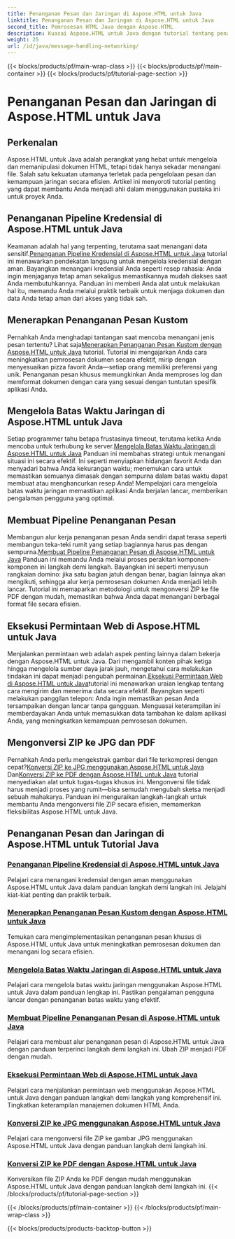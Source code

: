 ```yaml
---
title: Penanganan Pesan dan Jaringan di Aspose.HTML untuk Java
linktitle: Penanganan Pesan dan Jaringan di Aspose.HTML untuk Java
second_title: Pemrosesan HTML Java dengan Aspose.HTML
description: Kuasai Aspose.HTML untuk Java dengan tutorial tentang penanganan pesan, jaringan, dan banyak lagi. Tingkatkan keterampilan pemrosesan dokumen Anda.
weight: 25
url: /id/java/message-handling-networking/
---
```


{{< blocks/products/pf/main-wrap-class >}}
{{< blocks/products/pf/main-container >}}
{{< blocks/products/pf/tutorial-page-section >}}

# Penanganan Pesan dan Jaringan di Aspose.HTML untuk Java

## Perkenalan

Aspose.HTML untuk Java adalah perangkat yang hebat untuk mengelola dan memanipulasi dokumen HTML, tetapi tidak hanya sekadar menangani file. Salah satu kekuatan utamanya terletak pada pengelolaan pesan dan kemampuan jaringan secara efisien. Artikel ini menyoroti tutorial penting yang dapat membantu Anda menjadi ahli dalam menggunakan pustaka ini untuk proyek Anda.

## Penanganan Pipeline Kredensial di Aspose.HTML untuk Java
 Keamanan adalah hal yang terpenting, terutama saat menangani data sensitif.[Penanganan Pipeline Kredensial di Aspose.HTML untuk Java](./credentials-pipeline/) tutorial ini menawarkan pendekatan langsung untuk mengelola kredensial dengan aman. Bayangkan menangani kredensial Anda seperti resep rahasia: Anda ingin menjaganya tetap aman sekaligus memastikannya mudah diakses saat Anda membutuhkannya. Panduan ini memberi Anda alat untuk melakukan hal itu, memandu Anda melalui praktik terbaik untuk menjaga dokumen dan data Anda tetap aman dari akses yang tidak sah.

## Menerapkan Penanganan Pesan Kustom
 Pernahkah Anda menghadapi tantangan saat mencoba menangani jenis pesan tertentu? Lihat saja[Menerapkan Penanganan Pesan Kustom dengan Aspose.HTML untuk Java](./custom-message-handler/) tutorial. Tutorial ini mengajarkan Anda cara meningkatkan pemrosesan dokumen secara efektif, mirip dengan menyesuaikan pizza favorit Anda—setiap orang memiliki preferensi yang unik. Penanganan pesan khusus memungkinkan Anda memproses log dan memformat dokumen dengan cara yang sesuai dengan tuntutan spesifik aplikasi Anda. 

## Mengelola Batas Waktu Jaringan di Aspose.HTML untuk Java
 Setiap programmer tahu betapa frustasinya timeout, terutama ketika Anda mencoba untuk terhubung ke server.[Mengelola Batas Waktu Jaringan di Aspose.HTML untuk Java](./network-timeout/) Panduan ini membahas strategi untuk menangani situasi ini secara efektif. Ini seperti menyiapkan hidangan favorit Anda dan menyadari bahwa Anda kekurangan waktu; menemukan cara untuk memastikan semuanya dimasak dengan sempurna dalam batas waktu dapat membuat atau menghancurkan resep Anda! Mempelajari cara mengelola batas waktu jaringan memastikan aplikasi Anda berjalan lancar, memberikan pengalaman pengguna yang optimal.

## Membuat Pipeline Penanganan Pesan
Membangun alur kerja penanganan pesan Anda sendiri dapat terasa seperti membangun teka-teki rumit yang setiap bagiannya harus pas dengan sempurna.[Membuat Pipeline Penanganan Pesan di Aspose.HTML untuk Java](./message-handler-pipeline/) Panduan ini memandu Anda melalui proses perakitan komponen-komponen ini langkah demi langkah. Bayangkan ini seperti menyusun rangkaian domino: jika satu bagian jatuh dengan benar, bagian lainnya akan mengikuti, sehingga alur kerja pemrosesan dokumen Anda menjadi lebih lancar. Tutorial ini memaparkan metodologi untuk mengonversi ZIP ke file PDF dengan mudah, memastikan bahwa Anda dapat menangani berbagai format file secara efisien.

## Eksekusi Permintaan Web di Aspose.HTML untuk Java
 Menjalankan permintaan web adalah aspek penting lainnya dalam bekerja dengan Aspose.HTML untuk Java. Dari mengambil konten pihak ketiga hingga mengelola sumber daya jarak jauh, mengetahui cara melakukan tindakan ini dapat menjadi pengubah permainan.[Eksekusi Permintaan Web di Aspose.HTML untuk Java](./web-request-execution/)tutorial ini menawarkan uraian lengkap tentang cara mengirim dan menerima data secara efektif. Bayangkan seperti melakukan panggilan telepon: Anda ingin memastikan pesan Anda tersampaikan dengan lancar tanpa gangguan. Menguasai keterampilan ini memberdayakan Anda untuk memasukkan data tambahan ke dalam aplikasi Anda, yang meningkatkan kemampuan pemrosesan dokumen.

## Mengonversi ZIP ke JPG dan PDF
 Pernahkah Anda perlu mengekstrak gambar dari file terkompresi dengan cepat?[Konversi ZIP ke JPG menggunakan Aspose.HTML untuk Java](./zip-to-jpg/) Dan[Konversi ZIP ke PDF dengan Aspose.HTML untuk Java](./zip-to-pdf/) tutorial menyediakan alat untuk tugas-tugas khusus ini. Mengonversi file tidak harus menjadi proses yang rumit—bisa semudah mengubah sketsa menjadi sebuah mahakarya. Panduan ini menguraikan langkah-langkah untuk membantu Anda mengonversi file ZIP secara efisien, memamerkan fleksibilitas Aspose.HTML untuk Java.

## Penanganan Pesan dan Jaringan di Aspose.HTML untuk Tutorial Java
### [Penanganan Pipeline Kredensial di Aspose.HTML untuk Java](./credentials-pipeline/)
Pelajari cara menangani kredensial dengan aman menggunakan Aspose.HTML untuk Java dalam panduan langkah demi langkah ini. Jelajahi kiat-kiat penting dan praktik terbaik.
### [Menerapkan Penanganan Pesan Kustom dengan Aspose.HTML untuk Java](./custom-message-handler/)
Temukan cara mengimplementasikan penanganan pesan khusus di Aspose.HTML untuk Java untuk meningkatkan pemrosesan dokumen dan menangani log secara efisien.
### [Mengelola Batas Waktu Jaringan di Aspose.HTML untuk Java](./network-timeout/)
Pelajari cara mengelola batas waktu jaringan menggunakan Aspose.HTML untuk Java dalam panduan lengkap ini. Pastikan pengalaman pengguna lancar dengan penanganan batas waktu yang efektif.
### [Membuat Pipeline Penanganan Pesan di Aspose.HTML untuk Java](./message-handler-pipeline/)
Pelajari cara membuat alur penanganan pesan di Aspose.HTML untuk Java dengan panduan terperinci langkah demi langkah ini. Ubah ZIP menjadi PDF dengan mudah.
### [Eksekusi Permintaan Web di Aspose.HTML untuk Java](./web-request-execution/)
Pelajari cara menjalankan permintaan web menggunakan Aspose.HTML untuk Java dengan panduan langkah demi langkah yang komprehensif ini. Tingkatkan keterampilan manajemen dokumen HTML Anda.
### [Konversi ZIP ke JPG menggunakan Aspose.HTML untuk Java](./zip-to-jpg/)
Pelajari cara mengonversi file ZIP ke gambar JPG menggunakan Aspose.HTML untuk Java dengan panduan langkah demi langkah ini.
### [Konversi ZIP ke PDF dengan Aspose.HTML untuk Java](./zip-to-pdf/)
Konversikan file ZIP Anda ke PDF dengan mudah menggunakan Aspose.HTML untuk Java dengan panduan langkah demi langkah ini.
{{< /blocks/products/pf/tutorial-page-section >}}

{{< /blocks/products/pf/main-container >}}
{{< /blocks/products/pf/main-wrap-class >}}

{{< blocks/products/products-backtop-button >}}
